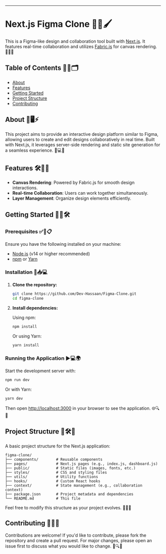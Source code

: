 ---

# Next.js Figma Clone 🎨✨🖌️

This is a Figma-like design and collaboration tool built with [Next.js](https://nextjs.org/). It features real-time collaboration and utilizes [Fabric.js](https://fabricjs.com/) for canvas rendering. 🚀🎯💡

## Table of Contents 📜📌🗂️

- [About](#about-%EF%B8%8F)
- [Features](#features-%EF%B8%8F)
- [Getting Started](#getting-started-%EF%B8%8F)
- [Project Structure](#project-structure-%EF%B8%8F)
- [Contributing](#contributing-)

## About 🎨🖥️⚡

This project aims to provide an interactive design platform similar to Figma, allowing users to create and edit designs collaboratively in real time. Built with Next.js, it leverages server-side rendering and static site generation for a seamless experience. 🚀💻🔧

## Features 🛠️🎯🌟

- **Canvas Rendering**: Powered by Fabric.js for smooth design interactions.
- **Real-time Collaboration**: Users can work together simultaneously.
- **Layer Management**: Organize design elements efficiently.

## Getting Started 🚀📌🛠️

### Prerequisites ✅🔧📋

Ensure you have the following installed on your machine:

- [Node.js](https://nodejs.org/) (v14 or higher recommended)
- [npm](https://www.npmjs.com/) or [Yarn](https://yarnpkg.com/)

### Installation 📂📥💻

1. **Clone the repository:**

   ```bash
   git clone https://github.com/Dev-Hassaan/Figma-Clone.git
   cd figma-clone
   ```

2. **Install dependencies:**

   Using npm:

   ```bash
   npm install
   ```

   Or using Yarn:

   ```bash
   yarn install
   ```

### Running the Application ▶️💻🌍

Start the development server with:

```bash
npm run dev
```

Or with Yarn:

```bash
yarn dev
```

Then open [http://localhost:3000](http://localhost:3000) in your browser to see the application. 🌐🔍👀

## Project Structure 📂🛠️📌

A basic project structure for the Next.js application:

```
figma-clone/
├── components/        # Reusable components
├── pages/             # Next.js pages (e.g., index.js, dashboard.js)
├── public/            # Static files (images, fonts, etc.)
├── styles/            # CSS and styling files
├── utils/             # Utility functions
├── hooks/             # Custom React hooks
├── context/           # State management (e.g., collaboration context)
├── package.json       # Project metadata and dependencies
└── README.md          # This file
```

Feel free to modify this structure as your project evolves. 🔄📝🔧

## Contributing 🤝💡📌

Contributions are welcome! If you'd like to contribute, please fork the repository and create a pull request. For major changes, please open an issue first to discuss what you would like to change. 🚀🔍💬
